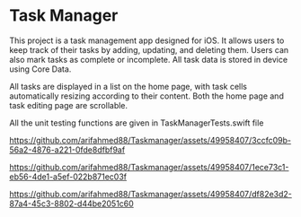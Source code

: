 # Task Manager
This project is a task management app designed for iOS. It allows users to keep track of their tasks by adding, updating, and deleting them. Users can also mark tasks as complete or incomplete. All task data is stored in device using Core Data.

All tasks are displayed in a list on the home page, with task cells automatically resizing according to their content. Both the home page and task editing page are scrollable.

All the unit testing functions are given in TaskManagerTests.swift file


https://github.com/arifahmed88/Taskmanager/assets/49958407/3ccfc09b-56a2-4876-a221-0fde8dfbf9af



https://github.com/arifahmed88/Taskmanager/assets/49958407/1ece73c1-eb56-4de1-a5ef-022b871ec03f



https://github.com/arifahmed88/Taskmanager/assets/49958407/df82e3d2-87a4-45c3-8802-d44be2051c60

